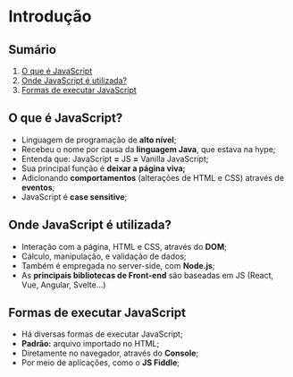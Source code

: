 # Introdução

## Sumário

1. [O que é JavaScript](#o-que-é-javascript)
2. [Onde JavaScript é utilizada?](#onde-javascript-é-utilizada)
3. [Formas de executar JavaScript](#formas-de-executar-javascript)

## O que é JavaScript?

- Linguagem de programação de **alto nível**;
- Recebeu o nome por causa da **linguagem Java**, que estava na hype;
- Entenda que: JavaScript **=** JS **=** Vanilla JavaScript;
- Sua principal função é **deixar a página viva;**
- Adicionando **comportamentos** (alterações de HTML e CSS) através de **eventos**;
- JavaScript é **case sensitive**;

## Onde JavaScript é utilizada?

- Interação com a página, HTML e CSS, através do **DOM**;
- Cálculo, manipulação, e validação de dados;
- Também é empregada no server-side, com **Node.js**;
- As **principais bibliotecas de Front-end** são baseadas em JS (React, Vue, Angular, Svelte...)

## Formas de executar JavaScript

- Há diversas formas de executar JavaScript;
- **Padrão:** arquivo importado no HTML;
- Diretamente no navegador, através do **Console**;
- Por meio de aplicações, como o **JS Fiddle**;